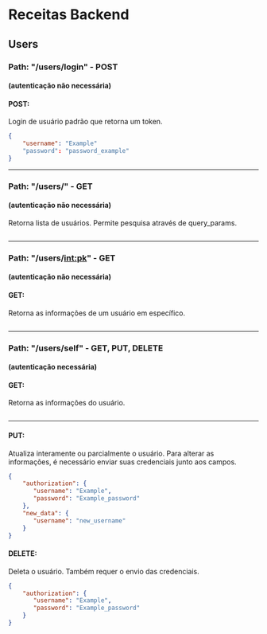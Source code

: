 # Receitas Backend

## Users

### Path: "/users/login" - POST
#### (autenticação não necessária)


#### POST:

Login de usuário padrão que retorna um token.

```json
{
    "username": "Example"
    "password": "password_example"
}

```
<hr>

### Path: "/users/" - GET
#### (autenticação não necessária)

Retorna lista de usuários. Permite pesquisa através de query_params.

```json

```

<hr>

### Path: "/users/<int:pk>" - GET
#### (autenticação não necessária)

#### GET:

Retorna as informações de um usuário em específico.

```json

```
<hr>

### Path: "/users/self" - GET, PUT, DELETE
#### (autenticação necessária)

#### GET:

Retorna as informações do usuário.

```json

```
<hr>

#### PUT:

Atualiza interamente ou parcialmente o usuário. Para alterar as informações, é necessário enviar suas credenciais junto aos campos.

```json
{
    "authorization": {
       "username": "Example",
       "password": "Example_password"
    },
    "new_data": {
       "username": "new_username"
    }
}
```

#### DELETE:

Deleta o usuário. Também requer o envio das credenciais.

```json
{
    "authorization": {
       "username": "Example",
       "password": "Example_password"
    }
}
```
